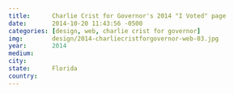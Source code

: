```yaml
---
title:  	Charlie Crist for Governor's 2014 "I Voted" page
date:   	2014-10-20 11:43:56 -0500
categories: [design, web, charlie crist for governor]
img:		design/2014-charliecristforgovernor-web-03.jpg
year:		2014
medium:
city:
state:		Florida
country:
---
```

